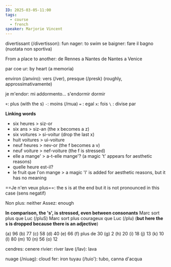 ```yaml
---
ID: 2025-03-05-11:00
tags:
  - course
  - french
speaker: Marjorie Vincent
---
```

divertissant (/divertisson): fun
nager: to swim
se baigner: fare il bagno (nuotata non sportiva)

From a place to another:
de Rennes a Nantes
de Nantes a Venice

par coe ur: by heart (a memoria)

environ (/anviro): vers (/ver), presque (/presk) (roughly, approssimativamente)

je m'endor: mi addormento...
s'endormir
dormir

` + `: plus (with the s)
` - `: moins (/mua)
` = ` : egal
` x `: fois
` \ ` : divise par

**Linking words**
- six heures > siz-or
- six ans > siz-an (the x becomes a z)
- six voitures > si-voitur (drop the last x)
- huit voitures > ui-voiture
- neuf heures > nev-or (the f becomes a v)
- neuf voiture > nef-voiture (the f is stressed)
- elle a mange' > a-t-elle mange'? (a magic 't' appears for aesthetic reasons)
- quelle heure est-il?
- le fruit que l'on mange > a magic 'l' is added for aesthetic reasons, but it has no meaning

==Je n'en veux plus==: the s is at the end but it is not pronounced in this case (sens negatif)

Non plus: neither
Assez: enough

**In comparison, the 's', is stressed, even between consonants**
Marc sort plus que Luc (/pluS)
Marc sort plus courageux que Luc (/plu) (**but here the s is dropped because there is an adjective**)


(a) 96
(b) 77
(c) 58
(d) 40
(e) 66
(f) plus de 30
(g) 2
(h) 20
(i) 18
(j) 13
(k) 10
(l) 80
(m) 10
(n) 56
(o) 12

cendres: cenere
rivier: river
lave (/lav): lava

nuage (/niuag): cloud
fer: iron
tuyau (/tuio'): tubo, canna d'acqua
 

